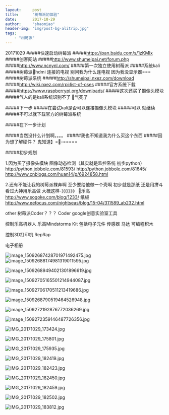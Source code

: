 ```yaml
---
layout:     post
title:      "树莓派初体验"
date:       2017-10-29
author:     "shaomiao"
header-img: "img/post-bg-alitrip.jpg"
tags:
    - "树莓派"
---
```

20171029
#####快速启动树莓派
#####https://pan.baidu.com/s/1zKMIx
#####创客网站
#####http://www.shumeipai.net/forum.php
#####http://www.ncnynl.com/
#####第一次独立使用树莓派 
#####系统kali
#####树莓派hdmi 连接的电视 别问我为什么连电视 因为我没显示器===
#####树莓派系统
#####http://shumeipai.nxez.com/download
#####http://wiki.nxez.com/rpi:list-of-oses
#####官方系统下载
#####https://www.raspberrypi.org/downloads/
#####这次还买了摄像头模块
#####气人的是kali系统识别不了 气死了

#####下一步
#####在尝试kali是否可以连接摄像头模块
#####可以 就继续
#####不可以就下载官方的树莓派系统

#####在下一步计划

#####当然没什么计划啊。。。。
#####我也不知道我为什么买这个东西
#####因为想了解硬件？ 鬼知道】=-=====

#####初步规划

1.因为买了摄像头模块
图像动态检测（其实就是监控系统  初步python）
http://python.jobbole.com/81593/
http://python.jobbole.com/81645/
http://www.cnblogs.com/huan14/p/6924858.html

2.还有不能让我的树莓派裸奔啊 至少要给他做一个壳啊 初步就是那纸 还是用拼斗 看过大神用乐高做 大概这样-》》》》》》
乐高
http://www.sogoke.com/blog/1233/
纸板
http://www.eefocus.com/nightseas/blog/15-04/311589_ab232.html

other
树莓派Coder？？？
Coder  google创意实验室工具 

控制乐高机器人
乐高Mindstorms Kit 包括电子元件 传感器 马达 可编程积木

控制3D打印机
RepRap

电子相册

![image_15092687428701971492475.jpg](http://upload-images.jianshu.io/upload_images/2590671-ef9a6ebd805754bd.jpg?imageMogr2/auto-orient/strip%7CimageView2/2/w/1240)
![image_15092688174981319011595.jpg](http://upload-images.jianshu.io/upload_images/2590671-2a221fef44a81ab2.jpg?imageMogr2/auto-orient/strip%7CimageView2/2/w/1240)

![image_15092689494021301896619.jpg](http://upload-images.jianshu.io/upload_images/2590671-50b16c4e09431494.jpg?imageMogr2/auto-orient/strip%7CimageView2/2/w/1240)

![image_15092705165501214944087.jpg](http://upload-images.jianshu.io/upload_images/2590671-476d4d5b2b37ece6.jpg?imageMogr2/auto-orient/strip%7CimageView2/2/w/1240)

![image_15092706170511213419686.jpg](http://upload-images.jianshu.io/upload_images/2590671-8d5db13edf722402.jpg?imageMogr2/auto-orient/strip%7CimageView2/2/w/1240)

![image_1509268790519464526948.jpg](http://upload-images.jianshu.io/upload_images/2590671-a86a4810be663bc0.jpg?imageMogr2/auto-orient/strip%7CimageView2/2/w/1240)

![image_1509272192876772036269.jpg](http://upload-images.jianshu.io/upload_images/2590671-022e6ed31e3d14ea.jpg?imageMogr2/auto-orient/strip%7CimageView2/2/w/1240)

![image_1509272359146487726356.jpg](http://upload-images.jianshu.io/upload_images/2590671-53a441d9c5ca6ac9.jpg?imageMogr2/auto-orient/strip%7CimageView2/2/w/1240)

![IMG_20171029_173424.jpg](http://upload-images.jianshu.io/upload_images/2590671-c5a60911266ba6fa.jpg?imageMogr2/auto-orient/strip%7CimageView2/2/w/1240)

![IMG_20171029_175801.jpg](http://upload-images.jianshu.io/upload_images/2590671-7ac4bfa5481bf2de.jpg?imageMogr2/auto-orient/strip%7CimageView2/2/w/1240)

![IMG_20171029_175935.jpg](http://upload-images.jianshu.io/upload_images/2590671-764123fd585ba3d1.jpg?imageMogr2/auto-orient/strip%7CimageView2/2/w/1240)

![IMG_20171029_182419.jpg](http://upload-images.jianshu.io/upload_images/2590671-31d0cc8be02e1177.jpg?imageMogr2/auto-orient/strip%7CimageView2/2/w/1240)

![IMG_20171029_182423.jpg](http://upload-images.jianshu.io/upload_images/2590671-edddc947ce3d05dc.jpg?imageMogr2/auto-orient/strip%7CimageView2/2/w/1240)

![IMG_20171029_182450.jpg](http://upload-images.jianshu.io/upload_images/2590671-e2f58c1fa3c4e627.jpg?imageMogr2/auto-orient/strip%7CimageView2/2/w/1240)

![IMG_20171029_182459.jpg](http://upload-images.jianshu.io/upload_images/2590671-e9201295e4d352ae.jpg?imageMogr2/auto-orient/strip%7CimageView2/2/w/1240)

![IMG_20171029_182502.jpg](http://upload-images.jianshu.io/upload_images/2590671-14ea4c30e673d391.jpg?imageMogr2/auto-orient/strip%7CimageView2/2/w/1240)

![IMG_20171029_183812.jpg](http://upload-images.jianshu.io/upload_images/2590671-c251f332ffd23a54.jpg?imageMogr2/auto-orient/strip%7CimageView2/2/w/1240)
